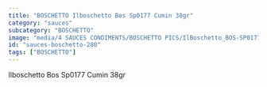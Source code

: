 ```yaml
---
title: "BOSCHETTO Ilboschetto Bos Sp0177 Cumin 38gr"
category: "sauces"
subcategory: "BOSCHETTO"
image: "media/4 SAUCES CONDIMENTS/BOSCHETTO PICS/IlBoschetto_BOS-SP0177 Cumin 38gr.png"
id: "sauces-boschetto-280"
tags: ["BOSCHETTO"]
---
```


Ilboschetto Bos Sp0177 Cumin 38gr
